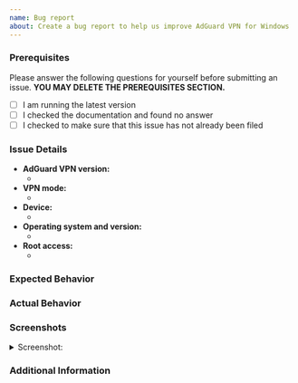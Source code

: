 ```yaml
---
name: Bug report
about: Create a bug report to help us improve AdGuard VPN for Windows
---
```


### Prerequisites

Please answer the following questions for yourself before submitting an issue. **YOU MAY DELETE THE PREREQUISITES SECTION.**

- [ ] I am running the latest version
- [ ] I checked the documentation and found no answer
- [ ] I checked to make sure that this issue has not already been filed

### Issue Details

<!--- Please include all relevant details about the environment you experienced the bug in -->

- **AdGuard VPN version:**
  - <!-- (e.g. v1.0.0) -->
- **VPN mode:**
  - <!-- (e.g. Local VPN / SOCKS5) -->
- **Device:**
  - <!-- (e.g. Google Pixel 3 XL) -->
- **Operating system and version:**
  - <!-- (e.g. Windows 10) -->
- **Root access:**
  - <!-- (e.g. Yes / No) -->

### Expected Behavior

<!-- A clear and concise description of what you expected to happen. -->

### Actual Behavior

<!-- A clear and concise description of what actually happened. -->

### Screenshots

<!-- If applicable, add screenshots to help explain your problem. -->

<details><summary>Screenshot:</summary>

<!--- drag and drop, upload or paste your screenshot to this area-->

</details>

### Additional Information

<!-- Add any other context about the problem here. -->